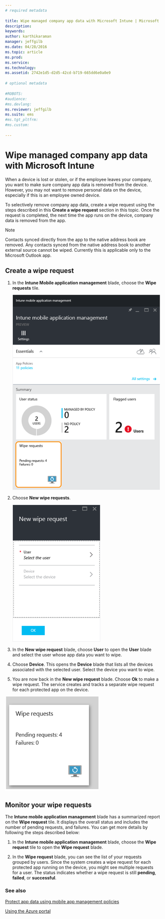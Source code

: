 ```yaml
---
# required metadata

title: Wipe managed company app data with Microsoft Intune | Microsoft Intune
description:
keywords:
author: karthikaraman
manager: jeffgilb
ms.date: 04/28/2016
ms.topic: article
ms.prod:
ms.service:
ms.technology:
ms.assetid: 2742e1d5-d2d5-42cd-b719-665dd6e0a0e9

# optional metadata

#ROBOTS:
#audience:
#ms.devlang:
ms.reviewer: jeffgilb
ms.suite: ems
#ms.tgt_pltfrm:
#ms.custom:

---
```


# Wipe managed company app data with Microsoft Intune
When a device is lost or stolen, or if the employee leaves your company, you want to make sure company app data is removed from the device. However, you may not want to remove personal data on the device, especially if this is an employee owned device.

To selectively remove company app data, create a wipe request using the steps described  in this **Create a wipe request** section in this topic.  Once the request is completed, the next time the app runs on the device, company data is removed from the app.
>[!NOTE]
> Contacts synced directly from the app to the native address book are removed. Any contacts synced from the native address book to another external source cannot be wiped. Currently this is applicable only to the Microsoft Outlook app.



## Create a wipe request

1.  In the **Intune Mobile application management** blade, choose the **Wipe requests** tile.

    ![](../media/AppManagement/AzurePortal_MAM_WipeRequests.png)

2.  Choose  **New wipe requests**.

    ![](../media/AppManagement/AzurePortal_MAM_NewWipeRequest.png)

3.  In the **New wipe request** blade, choose **User** to open the **User** blade and select the user whose app data you want to wipe.

4.  Choose **Device**.  This opens the **Device** blade that lists all the devices associated with the selected user.  Select the device you want to wipe.

5.  You are now back in the **New wipe request** blade. Choose **Ok** to make a wipe request. The service creates and tracks a separate wipe request for each protected app on the device.


![](../media/AppManagement/AzurePortal_MAM_WipeRequestsSummary.png)

## Monitor your wipe requests
The **Intune mobile application management** blade has a summarized report on the **Wipe request** tile.  It displays the overall status and includes the number of pending requests, and failures. You can get more details by following the steps described below:

1.  In the **Intune mobile application management** blade, choose the **Wipe request** tile to open the **Wipe request** blade.

2.  In the **Wipe request** blade, you can see the list of your requests grouped by users.  Since the system creates a wipe request for each protected app running on the device, you might see multiple requests for a user.  The status indicates whether a wipe request is still **pending**, **failed**, or **successful**.

### See also
[Protect app data using mobile app management policies ](protect-app-data-using-mobile-app-management-policies-with-microsoft-intune.md)

[Using the Azure portal](azure-portal-for-microsoft-intune-mam-policies.md)
